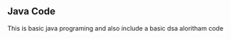 <h2> Java Code</h2>
<p> This is  basic java programing and also include a basic dsa aloritham code </p>
